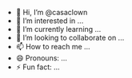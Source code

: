 - 👋 Hi, I’m @casaclown
- 👀 I’m interested in ...
- 🌱 I’m currently learning ...
- 💞️ I’m looking to collaborate on ...
- 📫 How to reach me ...
- 😄 Pronouns: ...
- ⚡ Fun fact: ...

<!---ыы
casaclown/casaclown is a ✨ special ✨ repository because its `README.md` (this file) appears on your GitHub profile.
You can click the Preview link to take a look at your changes.
--->
